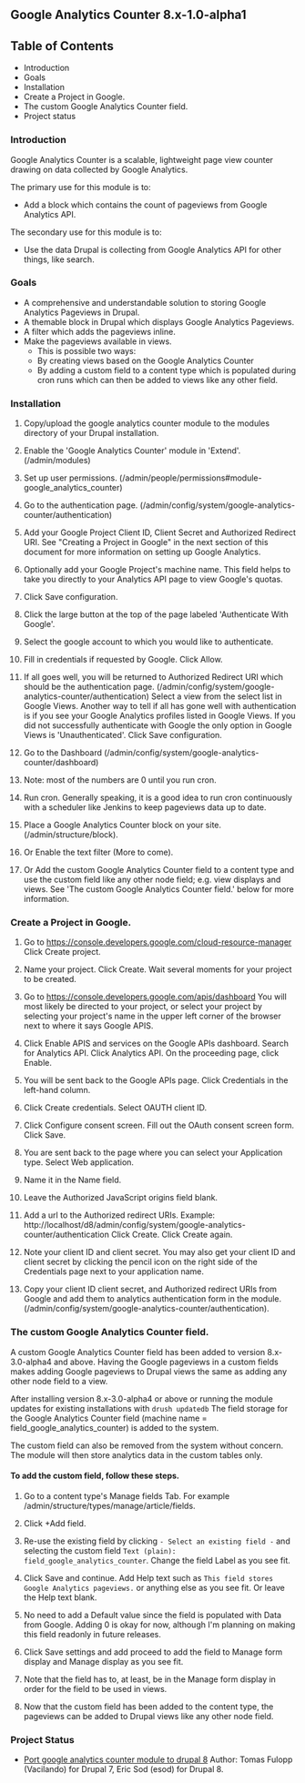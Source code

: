 Google Analytics Counter 8.x-1.0-alpha1
---------------------------------------

Table of Contents
-----------------

* Introduction
* Goals
* Installation
* Create a Project in Google.
* The custom Google Analytics Counter field.
* Project status

### Introduction

Google Analytics Counter is a scalable, lightweight page view counter drawing
on data collected by Google Analytics.

The primary use for this module is to:

- Add a block which contains the count of pageviews from Google Analytics API.

The secondary use for this module is to:

- Use the data Drupal is collecting from Google Analytics API for other things, like search.

### Goals

- A comprehensive and understandable solution to storing Google Analytics Pageviews in Drupal.
- A themable block in Drupal which displays Google Analytics Pageviews.
- A filter which adds the pageviews inline.
- Make the pageviews available in views.
  - This is possible two ways:
  - By creating views based on the Google Analytics Counter
  - By adding a custom field to a content type which is populated during cron runs
    which can then be added to views like any other field.

### Installation

1. Copy/upload the google analytics counter module to the modules directory of
   your Drupal installation.

2. Enable the 'Google Analytics Counter' module in 'Extend'.
   (/admin/modules)

3. Set up user permissions. (/admin/people/permissions#module-google_analytics_counter)

4. Go to the authentication page. (/admin/config/system/google-analytics-counter/authentication)

5. Add your Google Project Client ID, Client Secret and Authorized Redirect URI. 
   See "Creating a Project in Google" in the next section of this document 
   for more information on setting up Google Analytics.

6. Optionally add your Google Project's machine name. This field helps to take 
   you directly to your Analytics API page to view Google's quotas.

7. Click Save configuration.

8. Click the large button at the top of the page labeled 'Authenticate With Google'.

9. Select the google account to which you would like to authenticate.

10. Fill in credentials if requested by Google.
    Click Allow.

11. If all goes well, you will be returned to Authorized Redirect URI which
    should be the authentication page. 
    (/admin/config/system/google-analytics-counter/authentication)
    Select a view from the select list in Google Views. Another way to tell
    if all has gone well with authentication is if you see your Google Analytics
    profiles listed in Google Views. If you did not successfully authenticate
    with Google the only option in Google Views is 'Unauthenticated'.
    Click Save configuration.

12. Go to the Dashboard (/admin/config/system/google-analytics-counter/dashboard)

13. Note: most of the numbers are 0 until you run cron.

14. Run cron. Generally speaking, it is a good idea to run cron continuously
    with a scheduler like Jenkins to keep pageviews data up to date.

15. Place a Google Analytics Counter block on your site.
    (/admin/structure/block).

16. Or Enable the text filter (More to come).

17. Or Add the custom Google Analytics Counter field to a content type and use
    the custom field like any other node field; e.g. view displays and views.
    See 'The custom Google Analytics Counter field.' below for more information.

### Create a Project in Google.

1. Go to https://console.developers.google.com/cloud-resource-manager
   Click Create project.

2. Name your project.
   Click Create. Wait several moments for your project to be created.

3. Go to https://console.developers.google.com/apis/dashboard
   You will most likely be directed to your project, or select your project by
   selecting your project's name in the upper left corner of the browser next to
   where it says Google APIS.

4. Click Enable APIS and services on the Google APIs dashboard.
   Search for Analytics API.
   Click Analytics API.
   On the proceeding page, click Enable.

5. You will be sent back to the Google APIs page. Click Credentials in the 
   left-hand column.

6. Click Create credentials. Select OAUTH client ID.

7. Click Configure consent screen.
   Fill out the OAuth consent screen form.
   Click Save.

8. You are sent back to the page where you can select your Application type.
   Select Web application.

9. Name it in the Name field.

10. Leave the Authorized JavaScript origins field blank.

11. Add a url to the Authorized redirect URIs.
    Example: http://localhost/d8/admin/config/system/google-analytics-counter/authentication
    Click Create.
    Click Create again.

12. Note your client ID and client secret.
    You may also get your client ID and client secret by clicking the pencil icon
    on the right side of the Credentials page next to your application name.

13. Copy your client ID client secret, and Authorized redirect URIs from Google
     and add them to analytics authentication form in the module.
     (/admin/config/system/google-analytics-counter/authentication).

### The custom Google Analytics Counter field.

A custom Google Analytics Counter field has been added to version 8.x-3.0-alpha4
and above. Having the Google pageviews in a custom fields makes adding Google
pageviews to Drupal views the same as adding any other node field to a view.

After installing version 8.x-3.0-alpha4 or above or running the module updates
for existing installations with `drush updatedb` The field storage for the 
Google Analytics Counter field (machine name = field_google_analytics_counter)
is added to the system.

The custom field can also be removed from the system without concern. The module
will then store analytics data in the custom tables only.

#### To add the custom field, follow these steps.

1. Go to a content type's Manage fields Tab.
   For example /admin/structure/types/manage/article/fields.

2. Click +Add field.

3. Re-use the existing field by clicking `- Select an existing field -` and
   selecting the custom field `Text (plain): field_google_analytics_counter`.
   Change the field Label as you see fit.

4. Click Save and continue.
   Add Help text such as `This field stores Google Analytics pageviews.`
   or anything else as you see fit. Or leave the Help text blank.

5. No need to add a Default value since the field is populated with Data from Google.
   Adding 0 is okay for now, although I'm planning on making this field readonly
   in future releases.

6. Click Save settings and add proceed to add the field to Manage form display 
   and Manage display as you see fit.

7. Note that the field has to, at least, be in the Manage form display in order
   for the field to be used in views.

8. Now that the custom field has been added to the content type, the pageviews
   can be added to Drupal views like any other node field.

### Project Status

- [Port google analytics counter module to drupal 8](https://www.drupal.org/project/google_analytics_counter/issues/2695915)
Author: Tomas Fulopp (Vacilando) for Drupal 7, Eric Sod (esod) for Drupal 8.

